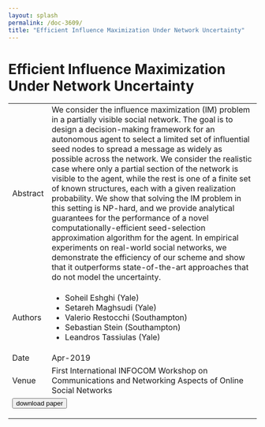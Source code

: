```yaml
---
layout: splash
permalink: /doc-3609/
title: "Efficient Influence Maximization Under Network Uncertainty"
---
```


# Efficient Influence Maximization Under Network Uncertainty

<table>
    <tbody>
    <tr>
        <td>Abstract</td>
        <td>We consider the influence maximization (IM) problem in a partially visible social network. The goal is to design a decision-making framework for an autonomous agent to select a limited set of influential seed nodes to spread a message as widely as possible across the network. We consider the realistic case where only a partial section of the network is visible to the agent, while the rest is one of a finite set of known structures, each with a given realization probability. We show that solving the IM problem in this setting is NP-hard, and we provide analytical guarantees for the performance of a novel computationally-efficient seed-selection approximation algorithm for the agent. In empirical experiments on real-world social networks, we demonstrate the efficiency of our scheme and show that it outperforms state-of-the-art approaches that do not model the uncertainty.</td>
    </tr>
    <tr>
        <td>Authors</td>
        <td>
            <ul>
                <li>Soheil Eshghi (Yale)</li>
                <li>Setareh Maghsudi (Yale)</li>
                <li>Valerio Restocchi (Southampton)</li>
                <li>Sebastian Stein (Southampton)</li>
                <li>Leandros Tassiulas (Yale)</li>
            </ul>
        </td>
    </tr>
    <tr>
        <td>Date</td>
        <td>Apr-2019</td>
    </tr>
    <tr>
        <td>Venue</td>
        <td>First International INFOCOM Workshop on Communications and Networking Aspects of Online Social Networks</td>
    </tr>
        <tr>
            <td colspan="2">
                <form method="get" action="https://dais-ita.org/sites/default/files/Efficient_Influence_Maximization_Under_Network_Uncertainty_final version_ SE.pdf">
                    <button type="submit">download paper</button>
                </form>
            </td>
        </tr>
    </tbody>
</table>
